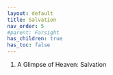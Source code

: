 ```yaml
---
layout: default
title: Salvation 
nav_order: 5
#parent: Farsight
has_children: true
has_toc: false
---
```


1. A Glimpse of Heaven: Salvation